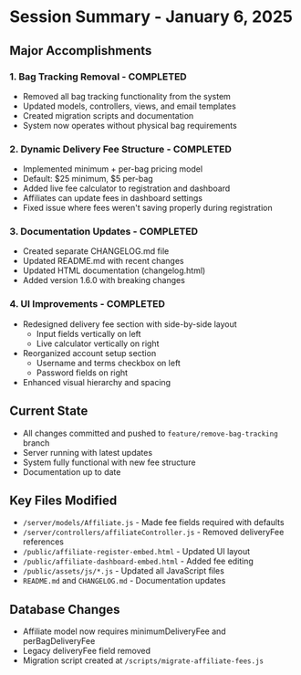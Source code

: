 # Session Summary - January 6, 2025

## Major Accomplishments

### 1. Bag Tracking Removal - COMPLETED
- Removed all bag tracking functionality from the system
- Updated models, controllers, views, and email templates
- Created migration scripts and documentation
- System now operates without physical bag requirements

### 2. Dynamic Delivery Fee Structure - COMPLETED
- Implemented minimum + per-bag pricing model
- Default: $25 minimum, $5 per-bag
- Added live fee calculator to registration and dashboard
- Affiliates can update fees in dashboard settings
- Fixed issue where fees weren't saving properly during registration

### 3. Documentation Updates - COMPLETED
- Created separate CHANGELOG.md file
- Updated README.md with recent changes
- Updated HTML documentation (changelog.html)
- Added version 1.6.0 with breaking changes

### 4. UI Improvements - COMPLETED
- Redesigned delivery fee section with side-by-side layout
  - Input fields vertically on left
  - Live calculator vertically on right
- Reorganized account setup section
  - Username and terms checkbox on left
  - Password fields on right
- Enhanced visual hierarchy and spacing

## Current State
- All changes committed and pushed to `feature/remove-bag-tracking` branch
- Server running with latest updates
- System fully functional with new fee structure
- Documentation up to date

## Key Files Modified
- `/server/models/Affiliate.js` - Made fee fields required with defaults
- `/server/controllers/affiliateController.js` - Removed deliveryFee references
- `/public/affiliate-register-embed.html` - Updated UI layout
- `/public/affiliate-dashboard-embed.html` - Added fee editing
- `/public/assets/js/*.js` - Updated all JavaScript files
- `README.md` and `CHANGELOG.md` - Documentation updates

## Database Changes
- Affiliate model now requires minimumDeliveryFee and perBagDeliveryFee
- Legacy deliveryFee field removed
- Migration script created at `/scripts/migrate-affiliate-fees.js`
